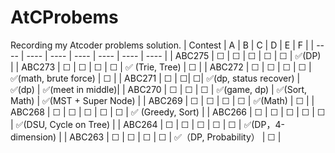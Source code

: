 # AtCProbems
Recording my Atcoder problems solution.
|  Contest   | A  | B | C | D | E | F |
|  ----  | ----  | ---- | ---- | ---- | ---- | ---- |
| ABC275 | &#9744; | &#9744; | &#9744; | &#9744; | &#9744; | &#x2705;(DP) |
| ABC273 | &#9744; | &#9744; | &#9744; | &#9744; | &#x2705; (Trie, Tree) | &#9744; |
| ABC272 | &#9744; | &#9744; | &#9744; | &#9744;            | &#x2705;(math, brute force) | &#9744; |
| ABC271  | &#9744; | &#9744;| &#9744;| &#X2705;(dp, status recover) | &#x2705;(dp) | &#x2705;(meet in middle)|
| ABC270 | &#9744; | &#9744; | &#9744; | &#x2705;(game, dp) | &#X2705;(Sort, Math) | &#X2705;(MST + Super Node) |
| ABC269 | &#9744; | &#9744; | &#9744; | &#9744; | &#X2705;(Math)              | &#9744; |
| ABC268 | &#9744; | &#9744; | &#9744; | &#9744; | &#9744; | &#X2705; (Greedy, Sort) |
| ABC266 | &#9744; | &#9744; | &#9744; | &#9744; | &#9744; | &#X2705;(DSU, Cycle on Tree) |
| ABC264 | &#9744; | &#9744; | &#9744; | &#9744; | &#9744; | &#X2705;(DP，4-dimension) |
| ABC263 | &#9744; | &#9744; | &#9744; | &#9744; | &#X2705;（DP, Probability） | &#9744; |

